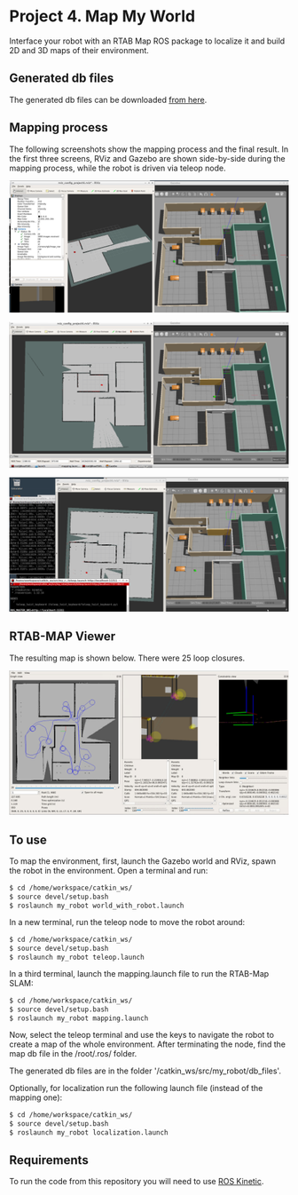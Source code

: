 # Project 4. Map My World
Interface your robot with an RTAB Map ROS package to localize it and build 2D and 3D maps of their environment. 

## Generated db files
The generated db files can be downloaded [from here](https://drive.google.com/drive/folders/13x1oxjpjZQpvl7NnLVNQHOJxgDwQUb9A?usp=sharing).

## Mapping process
The following screenshots show the mapping process and the final result. In the first three screens, RViz and Gazebo are shown side-by-side during the mapping process, while the robot is driven via teleop node.

![rviz_and_gazebo_1.png](screenshots/rviz_and_gazebo_1.png)

![rviz_and_gazebo_2.png](screenshots/viz_and_gazebo_2.png)

![rviz_and_gazebo_3.png](screenshots/viz_and_gazebo_4.png)

## RTAB-MAP Viewer
The resulting map is shown below. There were 25 loop closures. 

![RTAB-MAP Viewer](screenshots/RTAB-MAP%20Viewer_25_loop_closures.png)

## To use
To map the environment, first, launch the Gazebo world and RViz, spawn the robot in the environment. Open a terminal and run:

```
$ cd /home/workspace/catkin_ws/
$ source devel/setup.bash
$ roslaunch my_robot world_with_robot.launch
```

In a new terminal, run the teleop node to move the robot around:
```
$ cd /home/workspace/catkin_ws/
$ source devel/setup.bash
$ roslaunch my_robot teleop.launch
```

In a third terminal, launch the mapping.launch file to run the RTAB-Map SLAM:
```
$ cd /home/workspace/catkin_ws/
$ source devel/setup.bash
$ roslaunch my_robot mapping.launch
```

Now, select the teleop terminal and use the keys to navigate the robot to create a map of the whole environment. After terminating the node, find the map db file in the /root/.ros/ folder.

The generated db files are in the folder '/catkin_ws/src/my_robot/db_files'.

Optionally, for localization run the following launch file (instead of the mapping one):
```
$ cd /home/workspace/catkin_ws/
$ source devel/setup.bash
$ roslaunch my_robot localization.launch
```

## Requirements
To run the code from this repository you will need to use [ROS Kinetic](http://wiki.ros.org/kinetic).
